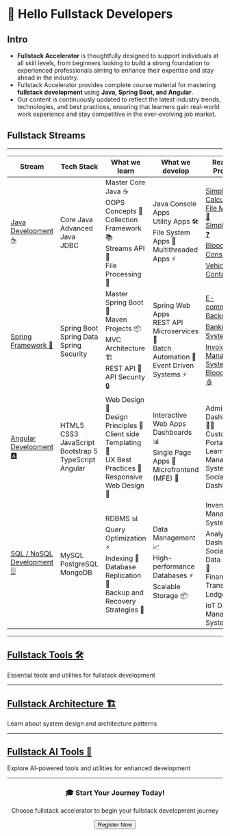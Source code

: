 # 👋 Hello <span class="d-none d-md-inline-block">Fullstack</span> Developers 
## Intro
- **Fullstack Accelerator** is thoughtfully designed to support individuals at all skill levels, from beginners looking to build a strong foundation to experienced professionals aiming to enhance their expertise and stay ahead in the industry.
- Fullstack Accelerator provides complete course material for mastering **fullstack development** using **Java, Spring Boot, and Angular**.
- Our content is continuously updated to reflect the latest industry trends, technologies, and best practices, ensuring that learners gain real-world work experience and stay competitive in the ever-evolving job market.

## Fullstack Streams

---

| Stream                    | Tech Stack                                   | What we learn                                           | What we develop                                          | Realtime Projects                                         |
|---------------------------|------------------------------------------------------|----------------------------------------------------------|----------------------------------------------------------|----------------------------------------------------------|
| [Java Development ☕](../java) | Core Java  <br> Advanced Java  <br> JDBC | Master Core Java ☕ <br> OOPS Concepts 🧩 <br> Collection Framework 📚 <br> Streams API 🔄 <br> File Processing 📁 | Java Console Apps  <br> Utility Apps 🛠️ <br> File System Apps 📂 <br> Multithreaded Apps ⚡ | [Simple Calculator 🧮](./java/projects/simple-calculator)  <br>  [File Manager 📁](./java/projects/file-manager)  <br>  [Simple Quiz ❓](./java/projects/simple-quiz)  <br>  [Blood Bank Console 🩸](./java/projects/blood-bank)  <br> [Vehicle Container 🚗](./java/projects/vehicle-container)   |
| [Spring Framework 🌱](../spring) | Spring Boot  <br> Spring Data  <br> Spring Security | Master Spring Boot 🌱 <br> Maven Projects 📦 <br> MVC Architecture 🏗️ <br> REST API 🔌 <br>  API Security 🔒   | Spring Web Apps  <br> REST API  <br> Microservices 🐳 <br> Batch Automation 🤖 <br> Event Driven Systems ⚡ | [E-commerce Backend 🛍️](./spring/projects/ecommerce-api)  <br>  [Banking System 💳](./spring/projects/banking-system)  <br>  [Invoice Management System 📄](./spring/projects/invoice-management)  <br>  [Blood Bank 🩸](./spring/projects/blood-bank)  |
| [Angular Development 🅰️](../angular) | HTML5  <br> CSS3  <br> JavaScript <br> Bootstrap 5 <br> TypeScript  <br> Angular | Web Design 🎨 <br> Design Principles 🎯 <br> Client side Templating 📝 <br> UX Best Practices 👥 <br> Responsive Web Design 📱 | Interactive Web Apps  <br> Dashboards 📊 <br> Single Page Apps 🚀 <br> Microfrontend (MFE) 🧩  | Admin Dashboard 👨‍💼 <br>  Customer Portal 👥 <br>  Learning Management System  <br>  Social Media Dashboard 📱 |
| [SQL / NoSQL Development🗄️](../sql)  | MySQL  <br> PostgreSQL  <br> MongoDB  | RDBMS 📊 <br> Query Optimization ⚡ <br> Indexing 📑 <br> Database Replication 🔄 <br> Backup and Recovery Strategies 💾 | Data Management 📈 <br> High-performance Databases ⚡ <br> Scalable Storage 📦 | Inventory Management System 📦 <br>  Analytics Dashboard  <br>  Social Media Data Storage 📱 <br>  Financial Transactions Ledger 💰 <br>  IoT Data Management System 🌐 |

---

## [Fullstack Tools 🛠️](../tools/)
Essential tools and utilities for fullstack development

---

## [Fullstack Architecture 🏗️](../architecture/)
Learn about system design and architecture patterns

---

## [Fullstack AI Tools 🤖](../ai-tools/)
Explore AI-powered tools and utilities for enhanced development

---

<div align="center">
  <h3>🎓 Start Your Journey Today! </h3>
  <p>Choose fullstack accelerator to begin your fullstack development journey</p>
  <button class="cta-button" onclick="window.location.href='../register'">Register Now</button>
</div>

